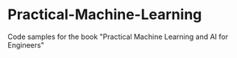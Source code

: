 # Practical-Machine-Learning

Code samples for the book "Practical Machine Learning and AI for Engineers"